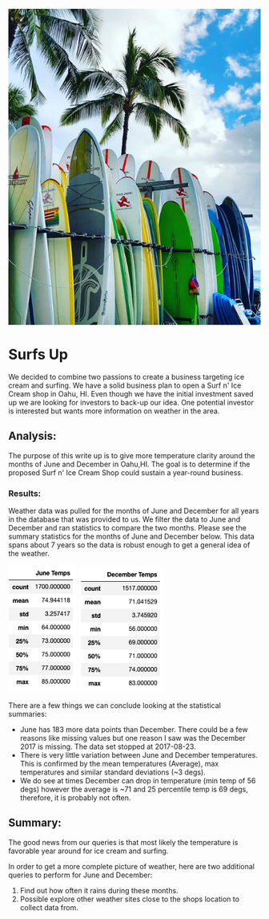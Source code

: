 ![](Resources/camilla-frederiksen.jpg)

# Surfs Up
We decided to combine two passions to create a business targeting ice cream and surfing.  We have a solid business plan to open a Surf n' Ice Cream shop in Oahu, HI.  Even though we have the initial investment saved up we are looking for investors to back-up our idea.  One potential investor is interested but wants more information on weather in the area.  

## Analysis:
The purpose of this write up is to give more temperature clarity around the months of June and December in Oahu,HI.  The goal is to determine if the proposed Surf n' Ice Cream Shop could sustain a year-round business.  

### Results:
Weather data was pulled for the months of June and December for all years in the database that was provided to us. We filter the data to June and December and ran statistics to compare the two months.  Please see the summary statistics for the months of June and December below.  This data spans about 7 years so the data is robust enough to get a general idea of the weather. 

![](Resources/june_temps.png)
![](Resources/dec_temps.png)

There are a few things we can conclude looking at the statistical summaries:
* June has 183 more data points than December.  There could be a few reasons like missing values but one reason I saw was the December 2017 is missing.  The data set stopped at 2017-08-23.
* There is very little variation between June and December temperatures.  This is confirmed by the mean temperatures (Average), max temperatures and similar standard deviations (~3 degs).  
* We do see at times December can drop in temperature (min temp of 56 degs) however the average is ~71 and 25 percentile temp is 69 degs, therefore, it is probably not often. 

## Summary:

The good news from our queries is that most likely the temperature is favorable year around for ice cream and surfing.   

In order to get a more complete picture of weather, here are two additional queries to perform for June and December: 
1. Find out how often it rains during these months.
2. Possible explore other weather sites close to the shops location to collect data from.


